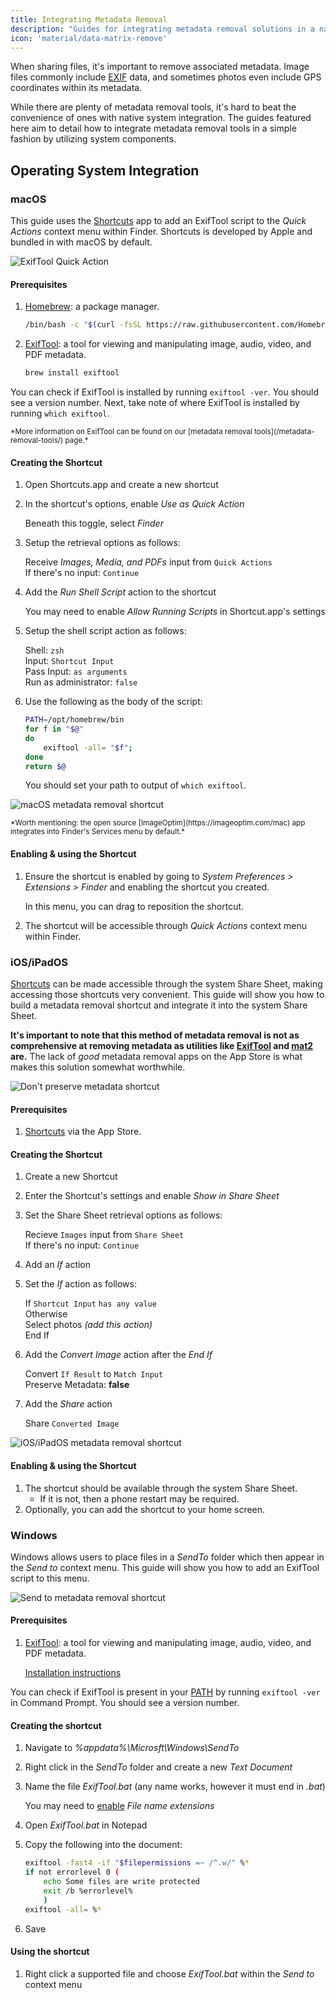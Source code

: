 ```yaml
---
title: Integrating Metadata Removal
description: "Guides for integrating metadata removal solutions in a native fashion."
icon: 'material/data-matrix-remove'
---
```


When sharing files, it's important to remove associated metadata. Image files commonly include [EXIF](https://en.wikipedia.org/wiki/Exif) data, and sometimes photos even include GPS coordinates within its metadata.

While there are plenty of metadata removal tools, it's hard to beat the convenience of ones with native system integration. The guides featured here aim to detail how to integrate metadata removal tools in a simple fashion by utilizing system components.

## Operating System Integration

### macOS

This guide uses the [Shortcuts](https://support.apple.com/guide/shortcuts-mac/intro-to-shortcuts-apdf22b0444c/mac) app to add an ExifTool script to the *Quick Actions* context menu within Finder. Shortcuts is developed by Apple and bundled in with macOS by default.

![ExifTool Quick Action](/assets/img/integrating-metadata-removal/preview-macos.png)

#### Prerequisites

1. [Homebrew](https://brew.sh): a package manager.

    ```bash
    /bin/bash -c "$(curl -fsSL https://raw.githubusercontent.com/Homebrew/install/HEAD/install.sh)"
    ```

2. [ExifTool](https://exiftool.org): a tool for viewing and manipulating image, audio, video, and PDF metadata.

    ```bash
    brew install exiftool
    ```

You can check if ExifTool is installed by running `exiftool -ver`. You should see a version number. Next, take note of where ExifTool is installed by running `which exiftool`.

<small>
*More information on ExifTool can be found on our [metadata removal tools](/metadata-removal-tools/) page.*
</small>

#### Creating the Shortcut

1. Open Shortcuts.app and create a new shortcut

2. In the shortcut's options, enable *Use as Quick Action*

    Beneath this toggle, select *Finder*
    
3. Setup the retrieval options as follows:

    Receive *Images, Media, and PDFs* input from `Quick Actions`<br>
    If there's no input: `Continue`
    
4. Add the *Run Shell Script* action to the shortcut

    You may need to enable *Allow Running Scripts* in Shortcut.app's settings
    
5. Setup the shell script action as follows:

    Shell: `zsh`<br>
    Input: `Shortcut Input`<br>
    Pass Input: `as arguments`<br>
    Run as administrator: `false`
    
6. Use the following as the body of the script:

    ```bash
    PATH=/opt/homebrew/bin
    for f in "$@"
    do
        exiftool -all= "$f";
    done
    return $@
    ```
    
    You should set your path to output of `which exiftool`.

![macOS metadata removal shortcut](/assets/img/integrating-metadata-removal/shortcut-macos.png)

<small>
*Worth mentioning: the open source [ImageOptim](https://imageoptim.com/mac) app integrates into Finder's Services menu by default.*
</small>

#### Enabling & using the Shortcut

1. Ensure the shortcut is enabled by going to *System Preferences > Extensions > Finder* and enabling the shortcut you created.

    In this menu, you can drag to reposition the shortcut.

3. The shortcut will be accessible through *Quick Actions* context menu within Finder.

### iOS/iPadOS

[Shortcuts](https://support.apple.com/guide/shortcuts/welcome/ios) can be made accessible through the system Share Sheet, making accessing those shortcuts very convenient. This guide will show you how to build a metadata removal shortcut and integrate it into the system Share Sheet.

**It's important to note that this method of metadata removal is not as comprehensive at removing metadata as utilities like [ExifTool](/metadata-removal-tools/#exiftool) and [mat2](/metadata-removal-tools/#mat2) are.** The lack of *good* metadata removal apps on the App Store is what makes this solution somewhat worthwhile.

![Don't preserve metadata shortcut](/assets/img/integrating-metadata-removal/preview-ios.png)

#### Prerequisites

1. [Shortcuts](https://apps.apple.com/us/app/shortcuts/id915249334) via the App Store.

#### Creating the Shortcut

1. Create a new Shortcut

2. Enter the Shortcut's settings and enable *Show in Share Sheet*

3. Set the Share Sheet retrieval options as follows:

    Recieve `Images` input from `Share Sheet`<br>
    If there's no input: `Continue`

4. Add an *If* action

5. Set the *If* action as follows:

    If `Shortcut Input` `has any value`<br>
    Otherwise<br>
    Select photos *(add this action)*<br>
    End If

6. Add the *Convert Image* action after the *End If*

    Convert `If Result` to `Match Input`<br>
    Preserve Metadata: **false**

7. Add the *Share* action

    Share `Converted Image`

![iOS/iPadOS metadata removal shortcut](/assets/img/integrating-metadata-removal/shortcut-ios.png)

#### Enabling & using the Shortcut

1. The shortcut should be available through the system Share Sheet.
    - If it is not, then a phone restart may be required.
2. Optionally, you can add the shortcut to your home screen.

### Windows

Windows allows users to place files in a *SendTo* folder which then appear in the *Send to* context menu. This guide will show you how to add an ExifTool script to this menu.

![Send to metadata removal shortcut](/assets/img/integrating-metadata-removal/preview-windows.jpg)

#### Prerequisites

1. [ExifTool](https://exiftool.org): a tool for viewing and manipulating image, audio, video, and PDF metadata.

    [Installation instructions](https://exiftool.org/install.html#Windows)

You can check if ExifTool is present in your [PATH](https://www.computerhope.com/issues/ch000549.htm) by running `exiftool -ver` in Command Prompt. You should see a version number.

#### Creating the shortcut

1. Navigate to *%appdata%\Microsft\Windows\SendTo*

2. Right click in the *SendTo* folder and create a new *Text Document*

3. Name the file *ExifTool.bat* (any name works, however it must end in *.bat*)

    You may need to [enable](https://www.howtogeek.com/205086/beginner-how-to-make-windows-show-file-extensions/) *File name extensions*

4. Open *ExifTool.bat* in Notepad

5. Copy the following into the document:

    ```bash
    exiftool -fast4 -if "$filepermissions =~ /^.w/" %*
    if not errorlevel 0 (
        echo Some files are write protected
        exit /b %errorlevel%
        )
    exiftool -all= %*
    ```

6. Save

#### Using the shortcut

1. Right click a supported file and choose *ExifTool.bat* within the *Send to* context menu

